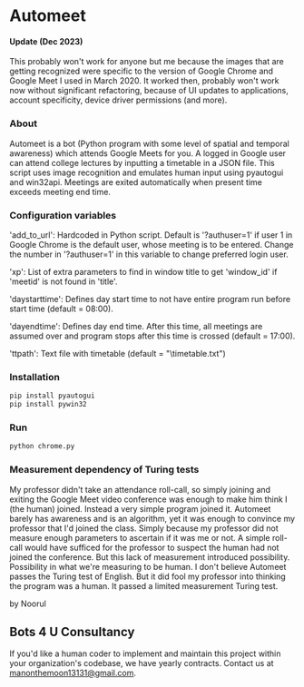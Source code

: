 # Automeet

#### Update  (Dec 2023)
This probably won't work for anyone but me because the images that are getting recognized were specific to the version of Google Chrome and Google Meet I used in March 2020. It worked then, probably won't work now without significant refactoring, because of UI updates to applications, account specificity, device driver permissions (and more).

### About

Automeet is a bot (Python program with some level of spatial and temporal awareness) which attends Google Meets for you. A logged in Google user can attend college lectures by inputting a timetable in a JSON file. This script uses image recognition and emulates human input using pyautogui and win32api. Meetings are exited automatically when present time exceeds meeting end time.

### Configuration variables

'add_to_url': Hardcoded in Python script. Default is '?authuser=1' if user 1 in Google Chrome is the default user, whose meeting is to be entered. Change the number in '?authuser=1' in this variable to change preferred login user.


'xp': List of extra parameters to find in window title to get 'window_id' if 'meetid' is not found in 'title'.


'daystarttime': Defines day start time to not have entire program run before start time (default = 08:00).


'dayendtime': Defines day end time. After this time, all meetings are assumed over and program stops after this time is crossed (default = 17:00).


'ttpath': Text file with timetable (default = "\timetable.txt")


### Installation

```bash
pip install pyautogui
pip install pywin32
```

### Run

```bash
python chrome.py
```

### Measurement dependency of Turing tests

My professor didn't take an attendance roll-call, so simply joining and exiting the Google Meet video conference was enough to make him think I (the human) joined. Instead a very simple program joined it. Automeet barely has awareness and is an algorithm, yet it was enough to convince my professor that I'd joined the class. Simply because my professor did not measure enough parameters to ascertain if it was me or not. A simple roll-call would have sufficed for the professor to suspect the human had not joined the conference. But this lack of measurement introduced possibility. Possibility in what we're measuring to be human. I don't believe Automeet passes the Turing test of English. But it did fool my professor into thinking the program was a human. It passed a limited measurement Turing test. 

by Noorul

## Bots 4 U Consultancy

If you'd like a human coder to implement and maintain this project within your organization's codebase, we have yearly contracts. Contact us at manonthemoon13131@gmail.com.
